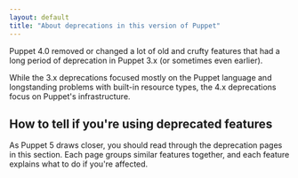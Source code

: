 ```yaml
---
layout: default
title: "About deprecations in this version of Puppet"
---
```


Puppet 4.0 removed or changed a lot of old and crufty features that had a long period of deprecation in Puppet 3.x (or sometimes even earlier).

While the 3.x deprecations focused mostly on the Puppet language and longstanding problems with built-in resource types, the 4.x deprecations focus on Puppet's infrastructure.

## How to tell if you're using deprecated features

As Puppet 5 draws closer, you should read through the deprecation pages in this section. Each page groups similar features together, and each feature explains what to do if you're affected.


